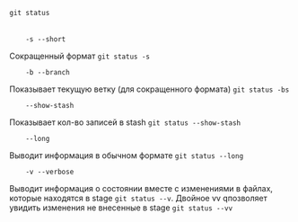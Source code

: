     git status

######

        -s --short

Сокращенный формат `git status -s`

        -b --branch

Показывает текущую ветку (для сокращенного формата) `git status -bs`

        --show-stash
Показывает кол-во записей в stash `git status --show-stash`

        --long

Выводит информация в обычном формате `git status --long`

        -v --verbose
Выводит информация о состоянии вместе с изменениями в файлах, которые находятся в stage `git status --v`. Двойное vv qпозволяет увидить изменения не внесенные в stage `git status --vv`



